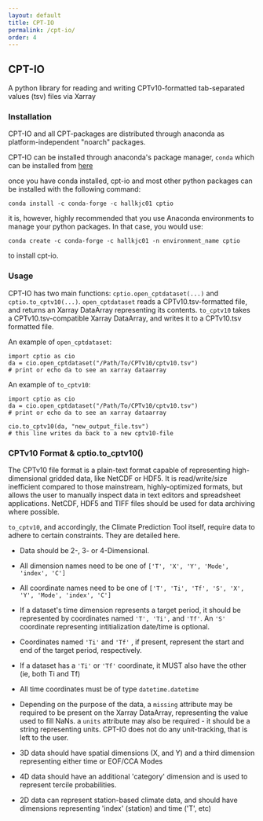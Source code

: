 ```yaml
---
layout: default
title: CPT-IO
permalink: /cpt-io/
order: 4
---
```


## CPT-IO

A python library for reading and writing CPTv10-formatted tab-separated values (tsv) files via Xarray

### Installation

CPT-IO and all CPT-packages are distributed through anaconda as platform-independent "noarch" packages.  

CPT-IO can be installed through anaconda's package manager, ```conda``` which can be installed from [here](https://www.anaconda.com/products/distribution)

once you have conda installed, cpt-io and most other python packages can be installed with the following command: 

```
conda install -c conda-forge -c hallkjc01 cptio
```

it is, however, highly recommended that you use Anaconda environments to manage your python packages. In that case, you would use: 

```
conda create -c conda-forge -c hallkjc01 -n environment_name cptio
```

to install cpt-io. 


### Usage

CPT-IO has two main functions: ```cptio.open_cptdataset(...)``` and ```cptio.to_cptv10(...)```. ```open_cptdataset``` reads a CPTv10.tsv-formatted file, and returns an Xarray DataArray representing its contents. ```to_cptv10``` takes a CPTv10.tsv-compatible Xarray DataArray, and writes it to a CPTv10.tsv formatted file. 

An example of ```open_cptdataset```:

```
import cptio as cio 
da = cio.open_cptdataset("/Path/To/CPTv10/cptv10.tsv") 
# print or echo da to see an xarray dataarray
```

An example of ```to_cptv10```:

```
import cptio as cio 
da = cio.open_cptdataset("/Path/To/CPTv10/cptv10.tsv") 
# print or echo da to see an xarray dataarray

cio.to_cptv10(da, "new_output_file.tsv") 
# this line writes da back to a new cptv10-file
```

### CPTv10 Format & cptio.to_cptv10()

The CPTv10 file format is a plain-text format capable of representing high-dimensional gridded data, like NetCDF or HDF5. It is read/write/size inefficient compared to those mainstream, highly-optimized formats, but allows the user to manually inspect data in text editors and spreadsheet applications. NetCDF, HDF5 and TIFF files should be used for data archiving where possible. 

```to_cptv10```, and accordingly, the Climate Prediction Tool itself, require data to adhere to certain constraints. They are detailed here.
 
 - Data should be 2-, 3- or 4-Dimensional.
 - All dimension names need to be one of ```['T', 'X', 'Y', 'Mode', 'index', 'C']```
 - All coordinate names need to be one of ```['T', 'Ti', 'Tf', 'S', 'X', 'Y', 'Mode', 'index', 'C']```
 - If a dataset's time dimension represents a target period, it should be represented by coordinates named ```'T', 'Ti',``` and ```'Tf'```. An ```'S'``` coordinate representing intitialization date/time is optional. 
 - Coordinates named ```'Ti'``` and ```'Tf'``` , if present, represent the start and end of the target period, respectively. 
 - If a dataset has a ```'Ti'``` or ```'Tf'``` coordinate, it MUST also have the other (ie, both Ti and Tf) 
 - All time coordinates must be of type ```datetime.datetime```
 - Depending on the purpose of the data, a ```missing``` attribute may be required to be present on the Xarray DataArray, representing the value used to fill NaNs. a ```units``` attribute may also be required - it should be a string representing units. CPT-IO does not do any unit-tracking, that is left to the user. 

 - 3D data should have spatial dimensions (X, and Y) and a third dimension representing either time or EOF/CCA Modes
 - 4D data should have an additional 'category' dimension and is used to represent tercile probabilities.
 - 2D data can represent station-based climate data, and should have dimensions representing  'index' (station) and time ('T', etc) 

